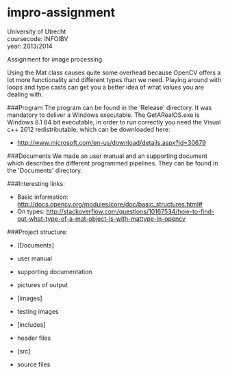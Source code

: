 impro-assignment
================

University of Utrecht <br>
coursecode: INFOIBV <br>
year: 2013/2014 <br>

Assignment for image processing

Using the Mat class causes quite some overhead because OpenCV offers a lot more functionality and different types than we need. Playing around with loops and type casts can get you a better idea of what values you are dealing with.

###Program
The program can be found in the 'Release' directory. It was mandatory to deliver a Windows executable. The GetARealOS.exe is Windows 8.1 64 bit executable, in order to run correctly you need the Visual c++ 2012 redistributable, which can be downloaded here:
- http://www.microsoft.com/en-us/download/details.aspx?id=30679

###Documents
We made an user manual and an supporting document which describes the different programmed pipelines.
They can be found in the 'Documents' directory.

###Interesting links:

- Basic information: http://docs.opencv.org/modules/core/doc/basic_structures.html#
- On types: http://stackoverflow.com/questions/10167534/how-to-find-out-what-type-of-a-mat-object-is-with-mattype-in-opencv



###Project structure:
- [Documents] 
 - user manual
 - supporting documentation
 - pictures of output

- [images]
 - testing images

- [includes] 
 - header files

- [src] 
 - source files






